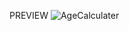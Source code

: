 PREVIEW ![AgeCalculater](https://github.com/kondanarasimha/12-24-HoursClock/assets/136059664/065ab93e-0a45-4a58-908e-bfad3412639a)
